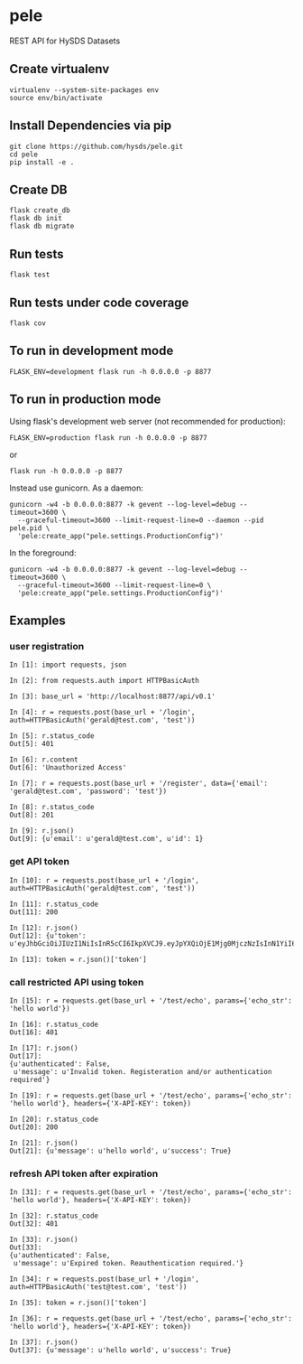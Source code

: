 # pele
REST API for HySDS Datasets

## Create virtualenv
```
virtualenv --system-site-packages env
source env/bin/activate
```

## Install Dependencies via pip
```
git clone https://github.com/hysds/pele.git
cd pele
pip install -e .
```

## Create DB
```
flask create_db
flask db init
flask db migrate
```

## Run tests
```
flask test
```

## Run tests under code coverage
```
flask cov
```

## To run in development mode
```
FLASK_ENV=development flask run -h 0.0.0.0 -p 8877
```

## To run in production mode
Using flask's development web server (not recommended for production):
```
FLASK_ENV=production flask run -h 0.0.0.0 -p 8877
```
or 
```
flask run -h 0.0.0.0 -p 8877
```

Instead use gunicorn. As a daemon:
```
gunicorn -w4 -b 0.0.0.0:8877 -k gevent --log-level=debug --timeout=3600 \
  --graceful-timeout=3600 --limit-request-line=0 --daemon --pid pele.pid \
  'pele:create_app("pele.settings.ProductionConfig")'
```

In the foreground:
```
gunicorn -w4 -b 0.0.0.0:8877 -k gevent --log-level=debug --timeout=3600 \
  --graceful-timeout=3600 --limit-request-line=0 \
  'pele:create_app("pele.settings.ProductionConfig")'
```

## Examples

### user registration
```
In [1]: import requests, json

In [2]: from requests.auth import HTTPBasicAuth

In [3]: base_url = 'http://localhost:8877/api/v0.1'

In [4]: r = requests.post(base_url + '/login', auth=HTTPBasicAuth('gerald@test.com', 'test'))

In [5]: r.status_code
Out[5]: 401

In [6]: r.content
Out[6]: 'Unauthorized Access'

In [7]: r = requests.post(base_url + '/register', data={'email': 'gerald@test.com', 'password': 'test'})

In [8]: r.status_code
Out[8]: 201

In [9]: r.json()
Out[9]: {u'email': u'gerald@test.com', u'id': 1}
```

### get API token
```
In [10]: r = requests.post(base_url + '/login', auth=HTTPBasicAuth('gerald@test.com', 'test'))

In [11]: r.status_code
Out[11]: 200

In [12]: r.json()
Out[12]: {u'token': u'eyJhbGciOiJIUzI1NiIsInR5cCI6IkpXVCJ9.eyJpYXQiOjE1Mjg0MjczNzIsInN1YiI6ImdlcmFsZEB0ZXN0LmNvbSIsImV4cCI6MTUyODQyOTE3Mn0.dlR4ZJzXDzi8dsiaq6ZdXTqT6TJPtI_7IHnCyCDoio0'}

In [13]: token = r.json()['token']
```

### call restricted API using token
```
In [15]: r = requests.get(base_url + '/test/echo', params={'echo_str': 'hello world'})

In [16]: r.status_code
Out[16]: 401

In [17]: r.json()
Out[17]: 
{u'authenticated': False,
 u'message': u'Invalid token. Registeration and/or authentication required'}

In [19]: r = requests.get(base_url + '/test/echo', params={'echo_str': 'hello world'}, headers={'X-API-KEY': token})

In [20]: r.status_code
Out[20]: 200

In [21]: r.json()
Out[21]: {u'message': u'hello world', u'success': True}
```

### refresh API token after expiration
```
In [31]: r = requests.get(base_url + '/test/echo', params={'echo_str': 'hello world'}, headers={'X-API-KEY': token})

In [32]: r.status_code
Out[32]: 401

In [33]: r.json()
Out[33]: 
{u'authenticated': False,
 u'message': u'Expired token. Reauthentication required.'}

In [34]: r = requests.post(base_url + '/login', auth=HTTPBasicAuth('test@test.com', 'test'))

In [35]: token = r.json()['token']

In [36]: r = requests.get(base_url + '/test/echo', params={'echo_str': 'hello world'}, headers={'X-API-KEY': token})

In [37]: r.json()
Out[37]: {u'message': u'hello world', u'success': True}
```
